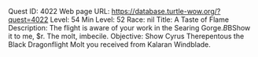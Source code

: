 Quest ID: 4022
Web page URL: https://database.turtle-wow.org/?quest=4022
Level: 54
Min Level: 52
Race: nil
Title: A Taste of Flame
Description: The flight is aware of your work in the Searing Gorge.$B$BShow it to me, $r. The molt, imbecile.
Objective: Show Cyrus Therepentous the Black Dragonflight Molt you received from Kalaran Windblade.
